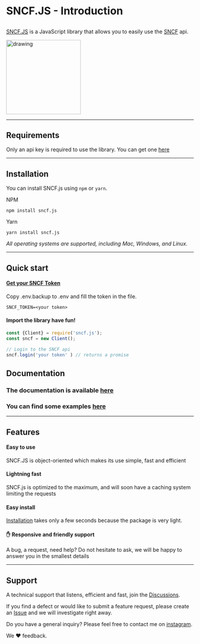 # SNCF.JS - Introduction

## <div style="display:none">Introduction</div>

[SNCF.JS](https://alexis06030631.github.io/SNCF.js/) is a JavaScript library that allows you to easily use the [SNCF](https://www.sncf.com/) api.

<img src="https://www.sncf.com/themes/contrib/sncf_theme/images/logo-sncf.svg" alt="drawing" width="200"/>

---

## Requirements

Only an api key is required to use the library. You can get one [here](https://www.digital.sncf.com/startup/api/token-developpeur)

---

## Installation

You can install SNCF.js using `npm` or `yarn`.

NPM
```
npm install sncf.js
```
Yarn
```
yarn install sncf.js
```


_All operating systems are supported, including Mac, Windows, and Linux._

---

## Quick start

#### [Get your SNCF Token](https://www.digital.sncf.com/startup/api/token-developpeur)

Copy .env.backup to .env and fill the token in the file.
```env .env
SNCF_TOKEN=<your token>
```

#### Import the library have fun!

```js
const {Client} = require('sncf.js');
const sncf = new Client();

// Login to the SNCF api
sncf.login('your token' ) // returns a promise 

```

## Documentation

### The documentation is available [here](https://alexis06030631.github.io/SNCF.js/)
### You can find some examples [here](https://alexis06030631.github.io/SNCF.js/examples)

---

## Features

#### Easy to use

SNCF.JS is object-oriented which makes its use simple, fast and efficient

#### Lightning fast

SNCF.js is optimized to the maximum, and will soon have a caching system limiting the requests

#### Easy install

[Installation](#installation) takes only a few seconds because the package is very light.


#### ✋ Responsive and friendly support

A bug, a request, need help? Do not hesitate to ask, we will be happy to answer you in the smallest details

---

## Support

A technical support that listens, efficient and fast, join the [Discussions](https://github.com/Alexis06030631/sncf.js/discussions).

If you find a defect or would like to submit a feature request, please create an [Issue](https://github.com/Alexis06030631/sncf.js/issues) and we will investigate right away.

Do you have a general inquiry? Please feel free to contact me on [instagram](https://instagram.com/leko_system).

We :heart: feedback.
